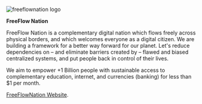 ![freeflownation logo](freeflownation_logo.jpg)

**FreeFlow Nation**

FreeFlow Nation is a complementary digital nation which flows freely across physical borders, and which welcomes everyone as a digital citizen. We are building a framework for a better way forward for our planet.  Let's reduce dependencies on – and eliminate barriers created by – flawed and biased centralized systems, and put people back in control of their lives.

We aim to empower +1 Billion people with sustainable access to complementary education, internet, and currencies (banking) for less than $1 per month.

[FreeFlowNation Website](https://freeflownation.org).
